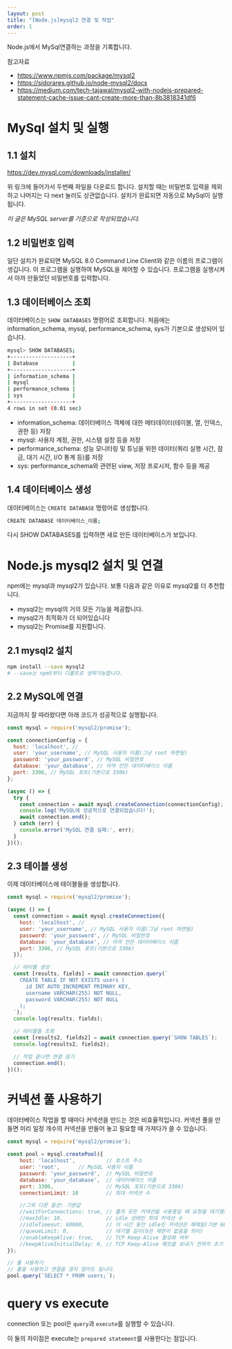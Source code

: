 ```yaml
---
layout: post
title: "[Node.js]mysql2 연결 및 작업"
order: 1
---
```


Node.js에서 MySql연결하는 과정을 기록합니다.

참고자료
- <https://www.npmjs.com/package/mysql2>
- <https://sidorares.github.io/node-mysql2/docs>
- <https://medium.com/tech-tajawal/mysql2-with-nodejs-prepared-statement-cache-issue-cant-create-more-than-8b3818341df6>

# MySql 설치 및 실행

## 1.1 설치

<https://dev.mysql.com/downloads/installer/>

위 링크에 들어가서 두번째 파일을 다운로드 합니다. 설치할 때는 비밀번호 입력을 제외하고 나머지는 다 next 눌러도 상관없습니다. 설치가 완료되면 자동으로 MySql이 실행됩니다.

*이 글은 MySQL server를 기준으로 작성되었습니다.*

## 1.2 비밀번호 입력

일단 설치가 완료되면 MySQL 8.0 Command Line Client와 같은 이름의 프로그램이 생깁니다. 이 프로그램을 실행하여 MySQL을 제어할 수 있습니다. 프로그램을 실행시켜서 아까 만들었던 비밀번호를 입력합니다.

## 1.3 데이터베이스 조회

데이터베이스는 `SHOW DATABASES` 명령어로 조회합니다. 처음에는 information_schema, mysql, performance_schema, sys가 기본으로 생성되어 있습니다.

```sh
mysql> SHOW DATABASES;
+--------------------+
| Database           |
+--------------------+
| information_schema |
| mysql              |
| performance_schema |
| sys                |
+--------------------+
4 rows in set (0.01 sec)
```

- information_schema: 데이터베이스 객체에 대한 메타데이터(테이블, 열, 인덱스, 권한 등) 저장
- mysql: 사용자 계정, 권한, 시스템 설정 등을 저장
- performance_schema: 성능 모니터링 및 튜닝을 위한 데이터(쿼리 실행 시간, 잠금, 대기 시간, I/O 통계 등)를 저장
- sys: performance_schema와 관련된 view, 저장 프로시저, 함수 등을 제공

## 1.4 데이터베이스 생성

데이터베이스는 `CREATE DATABASE` 명령어로 생성합니다.

```sh
CREATE DATABASE 데이터베이스_이름;
```

다시 SHOW DATABASES를 입력하면 새로 만든 데이터베이스가 보입니다.





# Node.js mysql2 설치 및 연결

npm에는 mysql과 mysql2가 있습니다. 보통 다음과 같은 이유로 mysql2를 더 추천합니다.

- mysql2는 mysql의 거의 모든 기능을 제공합니다.
- mysql2가 최적화가 더 되어있습니다
- mysql2는 Promise를 지원합니다.

## 2.1 mysql2 설치

```sh
npm install --save mysql2
# --save는 npm5부터 디폴트로 생략가능합니다.
```

## 2.2 MySQL에 연결

지금까지 잘 따라왔다면 아래 코드가 성공적으로 실행됩니다.

```js
const mysql = require('mysql2/promise');

const connectionConfig = {
  host: 'localhost', // 
  user: 'your_username', // MySQL 사용자 이름(그냥 root 하면됨)
  password: 'your_password', // MySQL 비밀번호
  database: 'your_database', // 아까 만든 데이터베이스 이름
  port: 3306, // MySQL 포트(기본으로 3306)
};

(async () => {
  try {
    const connection = await mysql.createConnection(connectionConfig);
    console.log('MySQL에 성공적으로 연결되었습니다!');
    await connection.end();
  } catch (err) {
    console.error('MySQL 연결 실패:', err);
  }
})();
```

## 2.3 테이블 생성

이제 데이터베이스에 테이블들을 생성합니다.

```js
const mysql = require('mysql2/promise');

(async () => {
  const connection = await mysql.createConnection({
    host: 'localhost', // 
    user: 'your_username', // MySQL 사용자 이름(그냥 root 하면됨)
    password: 'your_password', // MySQL 비밀번호
    database: 'your_database', // 아까 만든 데이터베이스 이름
    port: 3306, // MySQL 포트(기본으로 3306)
  });

  // 테이블 생성
  const [results, fields] = await connection.query(`
    CREATE TABLE IF NOT EXISTS users (
      id INT AUTO_INCREMENT PRIMARY KEY,
      username VARCHAR(255) NOT NULL,
      password VARCHAR(255) NOT NULL
    );
  `);
  console.log(results, fields);

  // 테이블들 조회
  const [results2, fields2] = await connection.query(`SHOW TABLES`);
  console.log(results2, fields2);

  // 작업 끝나면 연결 끊기   
  connection.end();
})();
```


# 커넥션 풀 사용하기

데이터베이스 작업을 할 때마다 커넥션을 만드는 것은 비효율적입니다. 커넥션 풀을 만들면 미리 일정 개수의 커넥션을 만들어 놓고 필요할 때 가져다가 쓸 수 있습니다.

```js
const mysql = require('mysql2/promise');

const pool = mysql.createPool({
    host: 'localhost',          // 호스트 주소
    user: 'root',      // MySQL 사용자 이름
    password: 'your_password',  // MySQL 비밀번호
    database: 'your_database',  // 데이터베이스 이름
    port: 3306,                 // MySQL 포트(기본으로 3306)
    connectionLimit: 10         // 최대 커넥션 수

    //그외 다른 옵션: 기본값
    //waitForConnections: true, // 풀의 모든 커넥션을 사용중일 때 요청을 대기열에 넣을지
    //maxIdle: 10,              // idle 상태인 최대 커넥션 수
    //idleTimeout: 60000,       // 이 시간 동안 idle인 커넥션은 해제됨(기본 60초)
    //queueLimit: 0,            // 대기열 길이(0은 제한이 없음을 의미)
    //enableKeepAlive: true,    // TCP Keep-Alive 활성화 여부
    //keepAliveInitialDelay: 0, // TCP Keep-Alive 패킷을 보내기 전까지 초기 지연 시간
});

// 풀 사용하기
// 풀을 사용하고 연결을 끊지 않아도 됩니다.
pool.query(`SELECT * FROM users;`);
```


# query vs execute

connection 또는 pool은 `query`과 `execute`를 실행할 수 있습니다. 

이 둘의 차이점은 execute는 `prepared statement`를 사용한다는 점입니다. 